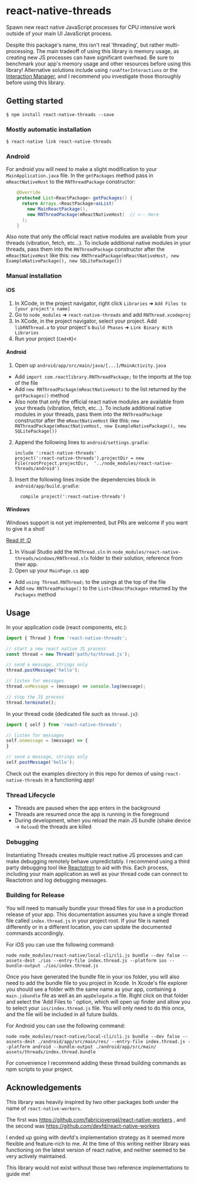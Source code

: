 # react-native-threads

Spawn new react native JavaScript processes for CPU intensive work outside of your
main UI JavaScript process.

Despite this package's name, this isn't real 'threading', but rather multi-processing.
The main tradeoff of using this library is memory usage, as creating new JS processes
can have significant overhead.  Be sure to benchmark your app's memory usage and other
resources before using this library! Alternative solutions include using `runAfterInteractions`
or the [Interaction Manager](https://facebook.github.io/react-native/docs/interactionmanager.html),
and I recommend you investigate those thoroughly before using this library.

## Getting started

`$ npm install react-native-threads --save`

### Mostly automatic installation

`$ react-native link react-native-threads`

### Android

For android you will need to make a slight modification to your `MainApplication.java`
file.  In the `getPackages` method pass in `mReactNativeHost` to the `RNThreadPackage`
constructor:

```java
    @Override
    protected List<ReactPackage> getPackages() {
      return Arrays.<ReactPackage>asList(
        new MainReactPackage(),
        new RNThreadPackage(mReactNativeHost)  // <-- Here
      );
    }
```

Also note that only the official react native modules are available from your
threads (vibration, fetch, etc...). To include additional native modules in your
threads, pass them into the `RNThreadPackage` constructor after the `mReactNativeHost`
like this:
`new RNThreadPackage(mReactNativeHost, new ExampleNativePackage(), new SQLitePackage())`

### Manual installation


#### iOS

1. In XCode, in the project navigator, right click `Libraries` ➜ `Add Files to [your project's name]`
2. Go to `node_modules` ➜ `react-native-threads` and add `RNThread.xcodeproj`
3. In XCode, in the project navigator, select your project. Add `libRNThread.a` to your project's `Build Phases` ➜ `Link Binary With Libraries`
4. Run your project (`Cmd+R`)<

#### Android

1. Open up `android/app/src/main/java/[...]/MainActivity.java`
  - Add `import com.reactlibrary.RNThreadPackage;` to the imports at the top of the file
  - Add `new RNThreadPackage(mReactNativeHost)` to the list returned by the `getPackages()` method
  - Also note that only the official react native modules are available from your
    threads (vibration, fetch, etc...). To include additional native modules in your
    threads, pass them into the `RNThreadPackage` constructor after the `mReactNativeHost`
    like this:
    `new RNThreadPackage(mReactNativeHost, new ExampleNativePackage(), new SQLitePackage())`

2. Append the following lines to `android/settings.gradle`:
  	```
  	include ':react-native-threads'
  	project(':react-native-threads').projectDir = new File(rootProject.projectDir, 	'../node_modules/react-native-threads/android')
  	```
3. Insert the following lines inside the dependencies block in `android/app/build.gradle`:
  	```
      compile project(':react-native-threads')
  	```

#### Windows
Windows support is not yet implemented, but PRs are welcome if you want to give it a shot!

[Read it! :D](https://github.com/ReactWindows/react-native)

1. In Visual Studio add the `RNThread.sln` in `node_modules/react-native-threads/windows/RNThread.sln` folder to their solution, reference from their app.
2. Open up your `MainPage.cs` app
  - Add `using Thread.RNThread;` to the usings at the top of the file
  - Add `new RNThreadPackage()` to the `List<IReactPackage>` returned by the `Packages` method


## Usage

In your application code (react components, etc.):

```javascript
import { Thread } from 'react-native-threads';

// start a new react native JS process
const thread = new Thread('path/to/thread.js');

// send a message, strings only
thread.postMessage('hello');

// listen for messages
thread.onMessage = (message) => console.log(message);

// stop the JS process
thread.terminate();
```

In your thread code (dedicated file such as `thread.js`):
```javascript
import { self } from 'react-native-threads';

// listen for messages
self.onmessage = (message) => {
}

// send a message, strings only
self.postMessage('hello');
```

Check out the examples directory in this repo for demos of using `react-native-threads`
in a functioning app!

### Thread Lifecycle

- Threads are paused when the app enters in the background
- Threads are resumed once the app is running in the foreground
- During development, when you reload the main JS bundle (shake device -> `Reload`) the threads are killed

### Debugging

Instantiating Threads creates multiple react native JS processes and can make debugging
remotely behave unpredictably. I recommend using a third party debugging tool like
[Reactotron](https://github.com/infinitered/reactotron) to aid with this. Each process,
including your main application as well as your thread code can connect to Reactotron
and log debugging messages.

### Building for Release

You will need to manually bundle your thread files for use in a production release
of your app.  This documentation assumes you have a single thread file called
`index.thread.js` in your project root.  If your file is named differently or in
a different location, you can update the documented commands accordingly.

For iOS you can use the following command:

`node node_modules/react-native/local-cli/cli.js bundle --dev false --assets-dest ./ios --entry-file index.thread.js --platform ios --bundle-output ./ios/index.thread.js`

Once you have generated the bundle file in your ios folder, you will also need to add
the bundle file to you project in Xcode. In Xcode's file explorer you should see
a folder with the same name as your app, containing a `main.jsbundle` file as well
as an `appDelegate.m` file. Right click on that folder and select the 'Add Files to <Your App Name>'
option, which will open up finder and allow you to select your `ios/index.thread.js`
file. You will only need to do this once, and the file will be included in all future
builds.

For Android you can use the following command:

`node node_modules/react-native/local-cli/cli.js bundle --dev false --assets-dest ./android/app/src/main/res/ --entry-file index.thread.js --platform android --bundle-output ./android/app/src/main/ assets/threads/index.thread.bundle`

For convenience I recommend adding these thread building commands as npm scripts
to your project.

## Acknowledgements

This library was heavily inspired by two other packages both under the name of
`react-native-workers`.

The first was https://github.com/fabriciovergal/react-native-workers ,
and the second was https://github.com/devfd/react-native-workers

I ended up going with devfd's implementation strategy as it seemed more flexible
and feature-rich to me.  At the time of this writing neither library was functioning
on the latest version of react native, and neither seemed to be very actively maintained.

This library would not exist without those two reference implementations to guide me!

